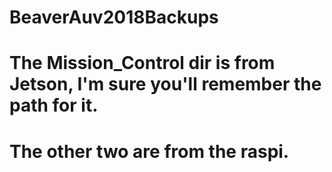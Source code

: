 # BeaverAuv2018Backups
# The Mission_Control dir is from Jetson, I'm sure you'll remember the path for it.
# The other two are from the raspi.
